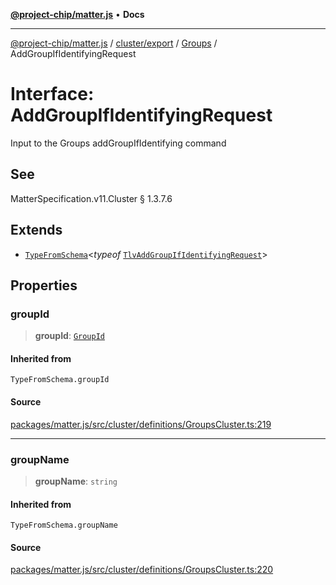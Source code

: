 [**@project-chip/matter.js**](../../../../../README.md) • **Docs**

***

[@project-chip/matter.js](../../../../../modules.md) / [cluster/export](../../../README.md) / [Groups](../README.md) / AddGroupIfIdentifyingRequest

# Interface: AddGroupIfIdentifyingRequest

Input to the Groups addGroupIfIdentifying command

## See

MatterSpecification.v11.Cluster § 1.3.7.6

## Extends

- [`TypeFromSchema`](../../../../../tlv/export/README.md#typefromschemas)\<*typeof* [`TlvAddGroupIfIdentifyingRequest`](../README.md#tlvaddgroupifidentifyingrequest)\>

## Properties

### groupId

> **groupId**: [`GroupId`](../../../../../datatype/export/README.md#groupid)

#### Inherited from

`TypeFromSchema.groupId`

#### Source

[packages/matter.js/src/cluster/definitions/GroupsCluster.ts:219](https://github.com/project-chip/matter.js/blob/7a8cbb56b87d4ccf34bec5a9a95ab40a1711324f/packages/matter.js/src/cluster/definitions/GroupsCluster.ts#L219)

***

### groupName

> **groupName**: `string`

#### Inherited from

`TypeFromSchema.groupName`

#### Source

[packages/matter.js/src/cluster/definitions/GroupsCluster.ts:220](https://github.com/project-chip/matter.js/blob/7a8cbb56b87d4ccf34bec5a9a95ab40a1711324f/packages/matter.js/src/cluster/definitions/GroupsCluster.ts#L220)
